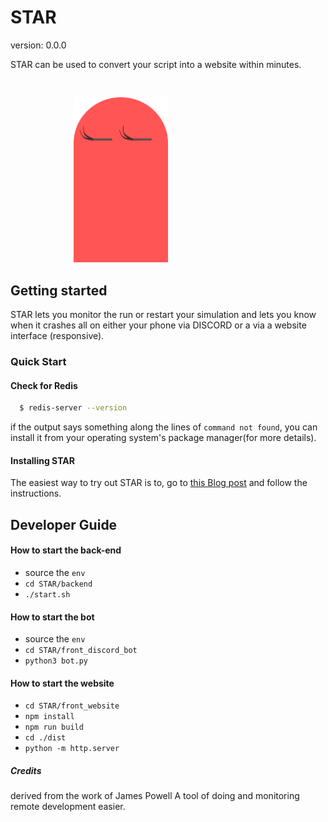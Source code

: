 # STAR

version: 0.0.0

STAR can be used to convert your script into a website within minutes.

<!-- ![Logo](./STAR/static/logo.svg) -->
<img src="./STAR/static/logo.svg.png" style="margin-left: 20%;margin-top: 6%;width:30%;">

## Getting started

STAR lets you monitor the run or restart your simulation and lets you know when it crashes all on either your phone via DISCORD or a via a website interface (responsive).

### Quick Start

#### Check for Redis

```bash
  $ redis-server --version
```

if the output says something along the lines of `command not found`,
you can install it from your operating system's package manager(for more details).

#### Installing STAR

The easiest way to try out STAR is to, go to [this Blog post](https://deshmukh-blog.netlify.app/detail/2.html) and follow the instructions.

## Developer Guide

#### How to start the back-end

- source the `env`
- `cd STAR/backend`
- `./start.sh`

#### How to start the bot

- source the `env`
- `cd STAR/front_discord_bot`
- `python3 bot.py`

#### How to start the website

- `cd STAR/front_website`
- `npm install`
- `npm run build`
- `cd ./dist`
- `python -m http.server`

##### Credits

derived from the work of James Powell
A tool of doing and monitoring remote development easier.
